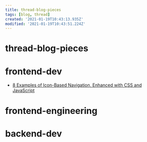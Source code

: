 ```yaml
---
title: thread-blog-pieces
tags: [blog, thread]
created: '2021-01-19T10:43:13.935Z'
modified: '2021-01-19T10:43:51.224Z'
---
```


# thread-blog-pieces

# frontend-dev

- [8 Examples of Icon-Based Navigation, Enhanced with CSS and JavaScript](https://speckyboy.com/icon-based-navigation-css-javascript/)

# frontend-engineering

# backend-dev
